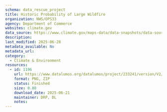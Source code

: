```yaml
---
schema: data_rescue_project 
title: Historic Probability of Large Wildfire
organization: NWS/OPS33
agency: Department of Commerce
websites: climate.gov
data_source: https://www.climate.gov/maps-data/data-snapshots/data-source/historic-probability-large-wildfire
description: 
last_modified: 2025-06-28
metadata_available: No
metadata_url: 
category:
  - Climate & Environment 
resources:
  - id: 1196
    url: https://www.datalumos.org/datalumos/project/233241/version/V2/view
    format: PNG, ZIP
    status: Finished
    size: 0.88
    download_date: 2025-06-21
    maintainer: DRP, DL
    notes: 
---
```

